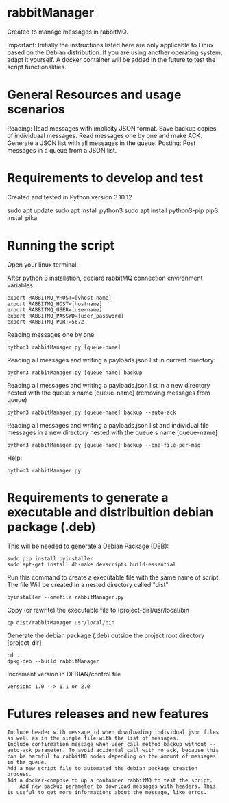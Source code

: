 # rabbitManager
Created to manage messages in rabbitMQ.

Important: Initially the instructions listed here are only applicable to Linux based on the Debian distribution. If you are using another operating system, adapt it yourself. A docker container will be added in the future to test the script functionalities.


# General Resources and usage scenarios
Reading:
    Read messages with implicity JSON format.
    Save backup copies of individuaal messages.
    Read messages one by one and make ACK.
    Generate a JSON list with all messages in the queue.
Posting:
    Post messages in a queue from a JSON list.


# Requirements to develop and test
Created and tested in Python version 3.10.12

sudo apt update
sudo apt install python3
sudo apt install python3-pip
pip3 install pika

# Running the script

Open your linux terminal:

After python 3 installation, declare rabbitMQ connection environment variables:

    export RABBITMQ_VHOST=[vhost-name]
    export RABBITMQ_HOST=[hostname]
    export RABBITMQ_USER=[username]
    export RABBITMQ_PASSWD=[user_password]
    export RABBITMQ_PORT=5672

Reading messages one by one

    python3 rabbitManager.py [queue-name]

Reading all messages and writing a payloads.json list in current directory:

    python3 rabbitManager.py [queue-name] backup

Reading all messages and writing a payloads.json list in a new directory nested with the queue's name [queue-name] (removing messages from queue)

    python3 rabbitManager.py [queue-name] backup --auto-ack

Reading all messages and writing a payloads.json list and individual file messages in a new directory nested with the queue's name [queue-name]

    python3 rabbitManager.py [queue-name] backup --one-file-per-msg


Help:

    python3 rabbitManager.py

# Requirements to generate a executable and distribuition debian package (.deb)
This will be needed to generate a Debian Package (DEB):

    sudo pip install pyinstaller
    sudo apt-get install dh-make devscripts build-essential

Run this command to create a executable file with the same name of script. The file Will be created in a nested directory called "dist"

    pyinstaller --onefile rabbitManager.py

Copy (or rewrite) the executable file to [project-dir]/usr/local/bin

    cp dist/rabbitManager usr/local/bin    

Generate the debian package (.deb) outside the project root directory [project-dir]

    cd ..
    dpkg-deb --build rabbitManager

Increment version in DEBIAN/control file

    version: 1.0 --> 1.1 or 2.0


# Futures releases and new features

	Include header with message_id when downloading individual json files as well as in the single file with the list of messages.
	Include confirmation message when user call method backup without --auto-ack parameter. To avoid acidental call with no ack, because this can be harmful to rabbitMQ nodes depending on the amount of messages in the queue.
	Add a new script file to automated the debian package creation process.
	Add a docker-compose to up a container rabbitMQ to test the script.
        Add new backup parameter to download messages with headers. This is useful to get more informations about the message, like erros.

